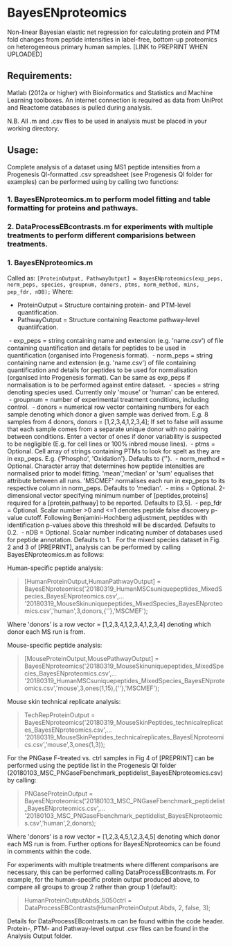# BayesENproteomics
Non-linear Bayesian elastic net regression for calculating protein and PTM fold changes from peptide intensities in label-free, bottom-up proteomics on heterogeneous primary human samples. [LINK to PREPRINT WHEN UPLOADED]

## Requirements:
Matlab (2012a or higher) with Bioinformatics and Statistics and Machine Learning toolboxes. An internet connection is required as data from UniProt and Reactome databases is pulled during analysis.

N.B. All .m and .csv flies to be used in analysis must be placed in your working directory.

## Usage:
Complete analysis of a dataset using MS1 peptide intensities from a Progenesis QI-formatted .csv spreadsheet (see Progenesis QI folder for examples) can be performed using by calling two functions:

### 1. BayesENproteomics.m to perform model fitting and table formatting for proteins and pathways.
### 2. DataProcessEBcontrasts.m for experiments with multiple treatments to perform different comparisions between treatments.


### 1. BayesENproteomics.m
Called as: 
`[ProteinOutput, PathwayOutput] = BayesENproteomics(exp_peps, norm_peps, species, groupnum, donors, ptms, norm_method, mins, pep_fdr, nDB);`
Where:
  - ProteinOutput = Structure containing protein- and PTM-level quantification.
  - PathwayOutput = Structure containing Reactome pathway-level quantiifcation.
  
  - exp_peps = string containing name and extension (e.g. 'name.csv') of file containing quantification and details for peptides to be       used in quantification (organised into Progenesis format).
  - norm_peps = string containing name and extension (e.g. 'name.csv') of file containing quantification and details for peptides to be       used for normalisation (organised into Progenesis format). Can be same as exp_peps if normalisation is to be performed against         entire dataset.
  - species = string denoting species used. Currently only 'mouse' or 'human' can be entered.
  - groupnum = number of experimental treatment conditions, including control.
  - donors = numerical row vector containing numbers for each sample denoting which donor a given sample was derived from. E.g. 8 samples from 4 donors, donors = [1,2,3,4,1,2,3,4]; If set to false will assume that each sample comes from a separate unique donor with no pairing between conditions. Enter a vector of ones if donor variability is suspected to be negligible (E.g. for cell lines or 100% inbred mouse lines).
  - ptms = Optional. Cell array of strings containing PTMs to look for spelt as they are in exp_peps. E.g. {'Phospho', 'Oxidation'}.           Defaults to {''}.
  - norm_method = Optional. Character array that determines how peptide intensities are normalised prior to model fitting.                     'mean','median' or 'sum' equalises that attribute between all runs. 'MSCMEF' normalises each run in exp_peps to its respective         column in norm_peps. Defaults to 'median'.
  - mins = Optional. 2-dimensional vector specifying minimum number of [peptides,proteins] required for a [protein,pathway] to be             reported. Defaults to [3,5].
  - pep_fdr = Optional. Scalar number >0 and <=1 denotes peptide false discovery p-value cutoff. Following Benjamini-Hochberg adjustment, peptides with identification p-values above this threshold will be discarded. Defaults to 0.2.
  - nDB = Optional. Scalar number indicating number of databases used for peptide annotation. Defaults to 1.
  
For the mixed species dataset in Fig. 2 and 3 of [PREPRINT], analysis can be performed by calling BayesENproteomics.m as follows:

Human-specific peptide analysis:
>[HumanProteinOutput,HumanPathwayOutput] = BayesENproteomics('20180319_HumanMSCsuniquepeptides_MixedSpecies_BayesENproteomics.csv',...
>'20180319_MouseSkinuniquepeptides_MixedSpecies_BayesENproteomics.csv','human',3,donors,{''},'MSCMEF');
>
Where 'donors' is a row vector = [1,2,3,4,1,2,3,4,1,2,3,4] denoting which donor each MS run is from.

Mouse-specific peptide analysis:
>[MouseProteinOutput,MousePathwayOutput] = BayesENproteomics('20180319_MouseSkinuniquepeptides_MixedSpecies_BayesENproteomics.csv',...
>'20180319_HumanMSCsuniquepeptides_MixedSpecies_BayesENproteomics.csv','mouse',3,ones(1,15),{''},'MSCMEF');

Mouse skin technical replicate analysis:
>TechRepProteinOutput = BayesENproteomics('20180319_MouseSkinPeptides_technicalreplicates_BayesENproteomics.csv',...
>'20180319_MouseSkinPeptides_technicalreplicates_BayesENproteomics.csv','mouse',3,ones(1,3));


For the PNGase F-treated vs. ctrl samples in Fig 4 of [PREPRINT] can be performed using the peptide list in the Progenesis QI folder (20180103_MSC_PNGaseFbenchmark_peptidelist_BayesENproteomics.csv) by calling:

> PNGaseProteinOutput = BayesENproteomics('20180103_MSC_PNGaseFbenchmark_peptidelist_BayesENproteomics.csv',...
>'20180103_MSC_PNGaseFbenchmark_peptidelist_BayesENproteomics.csv','human',2,donors);
>
Where 'donors' is a row vector = [1,2,3,4,5,1,2,3,4,5] denoting which donor each MS run is from. Further options for BayesENproteomics can be found in comments within the code.

For experiments with multiple treatments where different comparisons are necessary, this can be performed calling DataProcessEBcontrasts.m. For example, for the human-specific protein output produced above, to compare all groups to group 2 rather than group 1 (default):

> HumanProteinOutputAbds_5050ctrl = DataProcessEBContrasts(HumanProteinOutput.Abds, 2, false, 3);

Details for DataProcessEBcontrasts.m can be found within the code header. Protein-, PTM- and Pathway-level output .csv files can be found in the Analysis Output folder.
